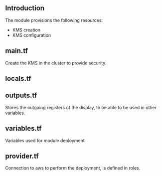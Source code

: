 ## Introduction

The module provisions the following resources:

- KMS creation
- KMS configuration

## main.tf

Create the KMS in the cluster to provide security.


## locals.tf


## outputs.tf

Stores the outgoing registers of the display, to be able to be used in other variables.


## variables.tf

Variables used for module deployment


## provider.tf

Connection to aws to perform the deployment, is defined in roles.
